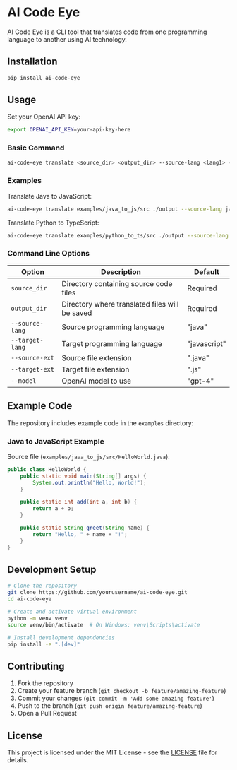 # AI Code Eye

AI Code Eye is a CLI tool that translates code from one programming language to another using AI technology.

## Installation

```bash
pip install ai-code-eye
```

## Usage

Set your OpenAI API key:
```bash
export OPENAI_API_KEY=your-api-key-here
```

### Basic Command

```bash
ai-code-eye translate <source_dir> <output_dir> --source-lang <lang1> --target-lang <lang2>
```

### Examples

Translate Java to JavaScript:
```bash
ai-code-eye translate examples/java_to_js/src ./output --source-lang java --target-lang javascript
```

Translate Python to TypeScript:
```bash
ai-code-eye translate examples/python_to_ts/src ./output --source-lang python --target-lang typescript
```

### Command Line Options

| Option | Description | Default |
|--------|-------------|---------|
| `source_dir` | Directory containing source code files | Required |
| `output_dir` | Directory where translated files will be saved | Required |
| `--source-lang` | Source programming language | "java" |
| `--target-lang` | Target programming language | "javascript" |
| `--source-ext` | Source file extension | ".java" |
| `--target-ext` | Target file extension | ".js" |
| `--model` | OpenAI model to use | "gpt-4" |

## Example Code

The repository includes example code in the `examples` directory:

### Java to JavaScript Example

Source file (`examples/java_to_js/src/HelloWorld.java`):

```java
public class HelloWorld {
    public static void main(String[] args) {
        System.out.println("Hello, World!");
    }

    public static int add(int a, int b) {
        return a + b;
    }

    public static String greet(String name) {
        return "Hello, " + name + "!";
    }
}
```

## Development Setup

```bash
# Clone the repository
git clone https://github.com/yourusername/ai-code-eye.git
cd ai-code-eye

# Create and activate virtual environment
python -m venv venv
source venv/bin/activate  # On Windows: venv\Scripts\activate

# Install development dependencies
pip install -e ".[dev]"
```

## Contributing

1. Fork the repository
2. Create your feature branch (`git checkout -b feature/amazing-feature`)
3. Commit your changes (`git commit -m 'Add some amazing feature'`)
4. Push to the branch (`git push origin feature/amazing-feature`)
5. Open a Pull Request

## License

This project is licensed under the MIT License - see the [LICENSE](LICENSE) file for details.